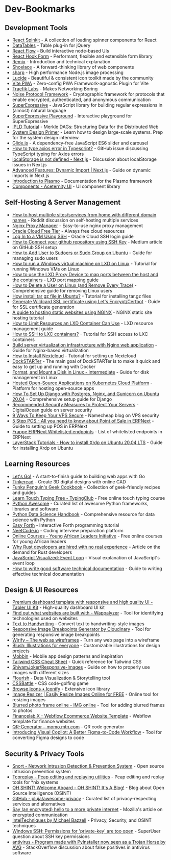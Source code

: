 # Dev-Bookmarks

## Development Tools

- [React Spinkit](https://kyleamathews.github.io/react-spinkit/) - A collection of loading spinner components for React
- [DataTables](https://datatables.net/) - Table plug-in for jQuery
- [React Flow](https://reactflow.dev/) - Build interactive node-based UIs
- [React Hook Form](https://react-hook-form.com/) - Performant, flexible and extensible form library
- [Remix](https://remix.run/docs/en/main/discussion/introduction) - Introduction and technical explanation
- [Shoelace](https://shoelace.style/) - A forward-thinking library of web components
- [sharp](https://sharp.pixelplumbing.com/) - High performance Node.js image processing
- [Lucide](https://lucide.dev/) - Beautiful & consistent icon toolkit made by the community
- [Vite PWA](https://vite-pwa-org.netlify.app/) - Zero-config PWA Framework-agnostic Plugin for Vite
- [Traefik Labs](https://traefik.io/) - Makes Networking Boring
- [Noise Protocol Framework](https://noiseprotocol.org/) - Cryptographic framework for protocols that enable encrypted, authenticated, and anonymous communication
- [SuperExpressive](https://github.com/francisrstokes/super-expressive#Example) - JavaScript library for building regular expressions in (almost) natural language
- [SuperExpressive Playground](https://sepg.netlify.app/) - Interactive playground for SuperExpressive
- [IPLD Tutorial](https://proto.school/merkle-dags) - Merkle DAGs: Structuring Data for the Distributed Web
- [System Design Primer](https://github.com/donnemartin/system-design-primer) - Learn how to design large-scale systems. Prep for the system design interview.
- [Glide.js](https://glidejs.com/docs/) - A dependency-free JavaScript ES6 slider and carousel
- [How to type axios error in Typescript?](https://github.com/axios/axios/issues/3612) - GitHub issue discussing TypeScript typing for Axios errors
- [localStorage is not defined - Next.js](https://github.com/vercel/next.js/discussions/19911) - Discussion about localStorage issues in Next.js
- [Advanced Features: Dynamic Import | Next.js](https://nextjs.org/docs/advanced-features/dynamic-import#with-no-ssr) - Guide on dynamic imports in Next.js
- [Introduction to Plasmo](https://docs.plasmo.com/) - Documentation for the Plasmo framework
- [Components - Aceternity UI](https://ui.aceternity.com/components) - UI component library

## Self-Hosting & Server Management

- [How to host multiple sites/services from home with different domain names](https://www.reddit.com/r/selfhosted/comments/pi5jah/how_to_host_multiple_sitesservices_from_home_with/) - Reddit discussion on self-hosting multiple services
- [Nginx Proxy Manager](https://nginxproxymanager.com/guide/#contributors) - Easy-to-use nginx proxy management
- [Oracle Cloud Free Tier](https://www.oracle.com/cloud/free/#always-free) - Always free cloud resources
- [Log In to a VM Using SSH](https://docs.oracle.com/en/cloud/cloud-at-customer/occ-get-started/log-vm-using-ssh.html) - Oracle Cloud SSH login guide
- [How to Connect your github repository using SSH Key](https://medium.com/@sangeethkumar.tvm.kpm/how-to-connect-your-github-repository-using-ssh-key-fcfbf0d62eb6) - Medium article on GitHub SSH setup
- [How to Add User to Sudoers or Sudo Group on Ubuntu](https://phoenixnap.com/kb/how-to-create-sudo-user-on-ubuntu) - Guide for managing sudo users
- [How to run a Windows virtual machine on LXD on Linux](https://blog.simos.info/how-to-run-a-windows-virtual-machine-on-lxd-on-linux/) - Tutorial for running Windows VMs on Linux
- [How to use the LXD Proxy Device to map ports between the host and the containers](https://blog.simos.info/how-to-use-the-lxd-proxy-device-to-map-ports-between-the-host-and-the-containers/) - LXD port mapping guide
- [How to Delete a User on Linux (and Remove Every Trace)](https://www.howtogeek.com/656549/how-to-delete-a-user-on-linux-and-remove-every-trace/) - Comprehensive guide for removing Linux users
- [How install tar gz file in Ubuntu?](https://pegaswitch.com/popular/how-install-tar-gz-file-in-ubuntu/) - Tutorial for installing tar.gz files
- [Generate Wildcard SSL certificate using Let's Encrypt/Certbot](https://medium.com/@saurabh6790/generate-wildcard-ssl-certificate-using-lets-encrypt-certbot-273e432794d7) - Guide for SSL certificate generation
- [A guide to hosting static websites using NGINX](https://jgefroh.medium.com/a-guide-to-using-nginx-for-static-websites-d96a9d034940) - NGINX static site hosting tutorial
- [How to Limit Resources an LXD Container Can Use](https://www.google.com/amp/s/www.maketecheasier.com/limit-lxd-containers-resources/%3famp) - LXD resource management guide
- [How to SSH to LXC containers?](https://bobcares.com/blog/ssh-to-lxc-containers/) - Tutorial for SSH access to LXC containers
- [Build server virtualization infrastructure with Nginx web application](https://bobcares.com/blog/building-an-nginx-web-application-gateway-for-an-lxc-lxd-server-virtualization/) - Guide for Nginx-based virtualization
- [How to Install Nextcloud](https://tygr.dev/blog/how-to-install-nextcloud) - Tutorial for setting up Nextcloud
- [DockSTARTer](https://dockstarter.com/) - The main goal of DockSTARTer is to make it quick and easy to get up and running with Docker
- [Format, and Mount a Disk in Linux - Intermediate](https://help.serversaustralia.com.au/s/article/Format-and-Mount-a-Disk-in-Linux-Intermediate) - Guide for disk management in Linux
- [Hosted Open-Source Applications on Kubernetes Cloud Platform](https://www.cloudclusters.io/) - Platform for hosting open-source apps
- [How To Set Up Django with Postgres, Nginx, and Gunicorn on Ubuntu 20.04](https://www.digitalocean.com/community/tutorials/how-to-set-up-django-with-postgres-nginx-and-gunicorn-on-ubuntu-20-04) - Comprehensive setup guide for Django
- [Recommended Security Measures to Protect Your Servers](https://www.digitalocean.com/community/tutorials/recommended-security-measures-to-protect-your-servers) - DigitalOcean guide on server security
- [9 Ways To Keep Your VPS Secure](https://www.namecheap.com/blog/9-ways-to-keep-your-vps-secure/) - Namecheap blog on VPS security
- [5 Step POS - All you need to know about Point of Sale in ERPNext](https://erpnext.com/blog/erpnext-features/5-step-pos-all-you-need-to-know-about-point-of-sale-in-erpnext) - Guide to setting up POS in ERPNext
- [Frappe ERPNext Whitelisted endpoints](https://gist.github.com/revant/c2198c53673119e7020409764cf54a8c#file-frappe-whitelisted-endpoints-L340) - List of whitelisted endpoints in ERPNext
- [LayerStack Tutorials - How to install Xrdp on Ubuntu 20.04 LTS](https://www.layerstack.com/resources/tutorials/How-to-install-Xrdp-on-Ubuntu-20.04-LTS) - Guide for installing Xrdp on Ubuntu

## Learning Resources

- [Let's Go!](https://lets-go.alexedwards.net/?twclid=11454501358271410180) - A start-to-finish guide to building web apps with Go
- [Tinkercad](https://www.tinkercad.com/) - Create 3D digital designs with online CAD
- [Funky Penguin's Geek Cookbook](https://geek-cookbook.funkypenguin.co.nz/) - Collection of geek-friendly recipes and guides
- [Learn Touch Typing Free - TypingClub](https://www.typingclub.com/) - Free online touch typing course
- [Python Awesome](https://pythonawesome.com/) - Curated list of awesome Python frameworks, libraries and software
- [Python Data Science Handbook](https://jakevdp.github.io/PythonDataScienceHandbook/) - Comprehensive resource for data science with Python
- [Easy Forth](https://skilldrick.github.io/easyforth/#introduction) - Interactive Forth programming tutorial
- [NeetCode.io](https://neetcode.io/practice) - Coding interview preparation platform
- [Online Courses - Young African Leaders Initiative](https://yali.state.gov/courses/) - Free online courses for young African leaders
- [Why Rust developers are hired with no real experience](https://www.efinancialcareers.com/news/2022/02/rust-programming-language) - Article on the demand for Rust developers
- [JavaScript Visualized: Event Loop](https://dev.to/lydiahallie/javascript-visualized-event-loop-3dif) - Visual explanation of JavaScript's event loop
- [How to write good software technical documentation](https://medium.com/@VincentOliveira/how-to-write-good-software-technical-documentation-41880a0e7814) - Guide to writing effective technical documentation

## Design & UI Resources

- [Premium dashboard template with responsive and high quality UI - Tabler UI Kit](https://tabler.io/) - High-quality dashboard UI kit
- [Find out what websites are built with - Wappalyzer](https://www.wappalyzer.com/) - Tool for identifying technologies used on websites
- [Text to Handwriting](https://saurabhdaware.github.io/text-to-handwriting/) - Convert text to handwriting-style images
- [Responsive Image Breakpoints Generator by Cloudinary](https://www.responsivebreakpoints.com/) - Tool for generating responsive image breakpoints
- [Wirify – The web as wireframes](https://www.wirify.com/) - Turn any web page into a wireframe
- [Blush: Illustrations for everyone](https://blush.design/) - Customizable illustrations for design projects
- [Mobbin](https://mobbin.com/) - Mobile app design patterns and inspiration
- [Tailwind CSS Cheat Sheet](https://tailwindcomponents.com/cheatsheet/) - Quick reference for Tailwind CSS
- [ShivamJoker/Responsive-Images](https://github.com/ShivamJoker/Responsive-Images) - Guide on how to properly use images with different sizes
- [Flourish](https://flourish.studio/) - Data Visualization & Storytelling tool
- [CSSBattle](https://cssbattle.dev/) - CSS code-golfing game
- [Browse Icons • Iconify](https://icon-sets.iconify.design/bi/file-pdf/) - Extensive icon library
- [Image Resizer | Easily Resize Images Online for FREE](https://imageresizer.com/) - Online tool for resizing images
- [Blurred photo frame online - IMG online](https://www.imgonline.com.ua/eng/frame-blurred.php) - Tool for adding blurred frames to photos
- [Financelab X - Webflow Ecommerce Website Template](https://financetemplate.webflow.io/) - Webflow template for finance websites
- [QR-Generator – momo.mtn.com](https://momo.mtn.com/business/qr-generator/) - QR code generator
- [Introducing Visual Copilot: A Better Figma-to-Code Workflow](https://www.builder.io/blog/figma-to-code-visual-copilot) - Tool for converting Figma designs to code

## Security & Privacy Tools

- [Snort - Network Intrusion Detection & Prevention System](https://www.snort.org/) - Open source intrusion prevention system
- [Tcpreplay - Pcap editing and replaying utilities](https://tcpreplay.appneta.com/) - Pcap editing and replay tools for *nix systems
- [OH SHINT! Welcome Aboard - OH SHINT! It's A Blog!](https://ohshint.gitbook.io/oh-shint-its-a-blog/) - Blog about Open Source Intelligence (OSINT)
- [GitHub - pluja/awesome-privacy](https://github.com/pluja/awesome-privacy) - Curated list of privacy-respecting services and alternatives
- [Say (an encrypted) hello to a more private internet](https://blog.mozilla.org/en/products/firefox/encrypted-hello/) - Mozilla's article on encrypted communication
- [IntelTechniques by Michael Bazzell](https://inteltechniques.com/) - Privacy, Security, and OSINT techniques
- [Windows SSH: Permissions for 'private-key' are too open](https://superuser.com/questions/1296024/windows-ssh-permissions-for-private-key-are-too-open) - SuperUser question about SSH key permissions
- [antivirus - Program made with PyInstaller now seen as a Trojan Horse by AVG](https://stackoverflow.com/questions/43777106/program-made-with-pyinstaller-now-seen-as-a-trojan-horse-by-avg) - StackOverflow discussion about false positives in antivirus software

